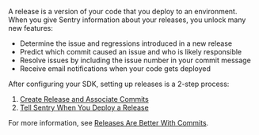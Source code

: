A release is a version of your code that you deploy to an environment. When you give Sentry information about your releases, you unlock many new features:

- Determine the issue and regressions introduced in a new release
- Predict which commit caused an issue and who is likely responsible
- Resolve issues by including the issue number in your commit message
- Receive email notifications when your code gets deployed

After configuring your SDK, setting up releases is a 2-step process:

1. [Create Release and Associate Commits](/workflow/releases/#create-release)
2. [Tell Sentry When You Deploy a Release](/workflow/releases/#create-deploy)

For more information, see [Releases Are Better With Commits](https://blog.sentry.io/2017/05/01/release-commits.html).
